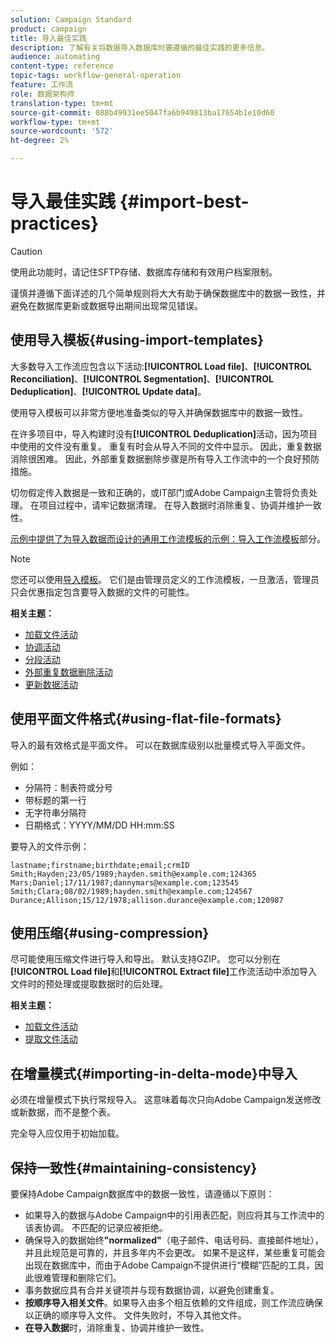 ```yaml
---
solution: Campaign Standard
product: campaign
title: 导入最佳实践
description: 了解有关将数据导入数据库时要遵循的最佳实践的更多信息。
audience: automating
content-type: reference
topic-tags: workflow-general-operation
feature: 工作流
role: 数据架构师
translation-type: tm+mt
source-git-commit: 088b49931ee5047fa6b949813ba17654b1e10d60
workflow-type: tm+mt
source-wordcount: '572'
ht-degree: 2%

---
```



# 导入最佳实践 {#import-best-practices}

>[!CAUTION]
>
>使用此功能时，请记住SFTP存储、数据库存储和有效用户档案限制。

谨慎并遵循下面详述的几个简单规则将大大有助于确保数据库中的数据一致性，并避免在数据库更新或数据导出期间出现常见错误。

## 使用导入模板{#using-import-templates}

大多数导入工作流应包含以下活动:**[!UICONTROL Load file]**、**[!UICONTROL Reconciliation]**、**[!UICONTROL Segmentation]**、**[!UICONTROL Deduplication]**、**[!UICONTROL Update data]**。

使用导入模板可以非常方便地准备类似的导入并确保数据库中的数据一致性。

在许多项目中，导入构建时没有&#x200B;**[!UICONTROL Deduplication]**&#x200B;活动，因为项目中使用的文件没有重复。 重复有时会从导入不同的文件中显示。 因此，重复数据消除很困难。 因此，外部重复数据删除步骤是所有导入工作流中的一个良好预防措施。

切勿假定传入数据是一致和正确的，或IT部门或Adobe Campaign主管将负责处理。 在项目过程中，请牢记数据清理。 在导入数据时消除重复、协调并维护一致性。

[示例中提供了为导入数据而设计的通用工作流模板的示例：导入工作流模板](../../automating/using/creating-import-workflow-templates.md)部分。

>[!NOTE]
>
>您还可以使用[导入模板](../../automating/using/importing-data-with-import-templates.md)。 它们是由管理员定义的工作流模板，一旦激活，管理员只会优惠指定包含要导入数据的文件的可能性。

**相关主题：**

* [加载文件活动](../../automating/using/load-file.md)
* [协调活动](../../automating/using/reconciliation.md)
* [分段活动](../../automating/using/segmentation.md)
* [外部重复数据删除活动](../../automating/using/deduplication.md)
* [更新数据活动](../../automating/using/update-data.md)

## 使用平面文件格式{#using-flat-file-formats}

导入的最有效格式是平面文件。 可以在数据库级别以批量模式导入平面文件。

例如：

* 分隔符：制表符或分号
* 带标题的第一行
* 无字符串分隔符
* 日期格式：YYYY/MM/DD HH:mm:SS

要导入的文件示例：

```
lastname;firstname;birthdate;email;crmID
Smith;Hayden;23/05/1989;hayden.smith@example.com;124365
Mars;Daniel;17/11/1987;dannymars@example.com;123545
Smith;Clara;08/02/1989;hayden.smith@example.com;124567
Durance;Allison;15/12/1978;allison.durance@example.com;120987
```

## 使用压缩{#using-compression}

尽可能使用压缩文件进行导入和导出。 默认支持GZIP。 您可以分别在&#x200B;**[!UICONTROL Load file]**&#x200B;和&#x200B;**[!UICONTROL Extract file]**&#x200B;工作流活动中添加导入文件时的预处理或提取数据时的后处理。

**相关主题：**

* [加载文件活动](../../automating/using/load-file.md)
* [提取文件活动](../../automating/using/extract-file.md)

## 在增量模式{#importing-in-delta-mode}中导入

必须在增量模式下执行常规导入。 这意味着每次只向Adobe Campaign发送修改或新数据，而不是整个表。

完全导入应仅用于初始加载。

## 保持一致性{#maintaining-consistency}

要保持Adobe Campaign数据库中的数据一致性，请遵循以下原则：

* 如果导入的数据与Adobe Campaign中的引用表匹配，则应将其与工作流中的该表协调。 不匹配的记录应被拒绝。
* 确保导入的数据始终&#x200B;**&quot;normalized&quot;**（电子邮件、电话号码、直接邮件地址），并且此规范是可靠的，并且多年内不会更改。 如果不是这样，某些重复可能会出现在数据库中，而由于Adobe Campaign不提供进行“模糊”匹配的工具，因此很难管理和删除它们。
* 事务数据应具有合并关键项并与现有数据协调，以避免创建重复。
* **按顺序导入相关文件**。如果导入由多个相互依赖的文件组成，则工作流应确保以正确的顺序导入文件。 文件失败时，不导入其他文件。
* **在导入数据**&#x200B;时，消除重复、协调并维护一致性。
